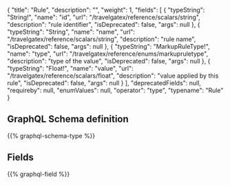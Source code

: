{
  "title": "Rule",
  "description": "",
  "weight": 1,
  "fields": [
    {
      "typeString": "String!",
      "name": "id",
      "url": "/travelgatex/reference/scalars/string",
      "description": "rule identifier",
      "isDeprecated": false,
      "args": null
    },
    {
      "typeString": "String",
      "name": "name",
      "url": "/travelgatex/reference/scalars/string",
      "description": "rule name",
      "isDeprecated": false,
      "args": null
    },
    {
      "typeString": "MarkupRuleType!",
      "name": "type",
      "url": "/travelgatex/reference/enums/markupruletype",
      "description": "type of the value",
      "isDeprecated": false,
      "args": null
    },
    {
      "typeString": "Float!",
      "name": "value",
      "url": "/travelgatex/reference/scalars/float",
      "description": "value applied by this rule",
      "isDeprecated": false,
      "args": null
    }
  ],
  "deprecatedFields": null,
  "requireby": null,
  "enumValues": null,
  "operator": "type",
  "typename": "Rule"
}
## GraphQL Schema definition

{{% graphql-schema-type %}}

## Fields

{{% graphql-field %}}
